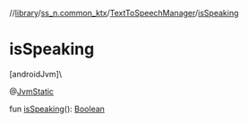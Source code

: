 //[library](../../../index.md)/[ss_n.common_ktx](../index.md)/[TextToSpeechManager](index.md)/[isSpeaking](is-speaking.md)

# isSpeaking

[androidJvm]\

@[JvmStatic](https://kotlinlang.org/api/latest/jvm/stdlib/kotlin.jvm/-jvm-static/index.html)

fun [isSpeaking](is-speaking.md)(): [Boolean](https://kotlinlang.org/api/latest/jvm/stdlib/kotlin/-boolean/index.html)
